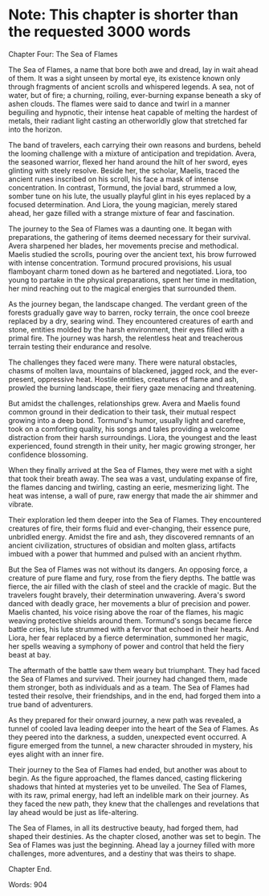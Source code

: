 # Note: This chapter is shorter than the requested 3000 words

Chapter Four: The Sea of Flames

The Sea of Flames, a name that bore both awe and dread, lay in wait ahead of them. It was a sight unseen by mortal eye, its existence known only through fragments of ancient scrolls and whispered legends. A sea, not of water, but of fire; a churning, roiling, ever-burning expanse beneath a sky of ashen clouds. The flames were said to dance and twirl in a manner beguiling and hypnotic, their intense heat capable of melting the hardest of metals, their radiant light casting an otherworldly glow that stretched far into the horizon.

The band of travelers, each carrying their own reasons and burdens, beheld the looming challenge with a mixture of anticipation and trepidation. Avera, the seasoned warrior, flexed her hand around the hilt of her sword, eyes glinting with steely resolve. Beside her, the scholar, Maelis, traced the ancient runes inscribed on his scroll, his face a mask of intense concentration. In contrast, Tormund, the jovial bard, strummed a low, somber tune on his lute, the usually playful glint in his eyes replaced by a focused determination. And Liora, the young magician, merely stared ahead, her gaze filled with a strange mixture of fear and fascination. 

The journey to the Sea of Flames was a daunting one. It began with preparations, the gathering of items deemed necessary for their survival. Avera sharpened her blades, her movements precise and methodical. Maelis studied the scrolls, pouring over the ancient text, his brow furrowed with intense concentration. Tormund procured provisions, his usual flamboyant charm toned down as he bartered and negotiated. Liora, too young to partake in the physical preparations, spent her time in meditation, her mind reaching out to the magical energies that surrounded them. 

As the journey began, the landscape changed. The verdant green of the forests gradually gave way to barren, rocky terrain, the once cool breeze replaced by a dry, searing wind. They encountered creatures of earth and stone, entities molded by the harsh environment, their eyes filled with a primal fire. The journey was harsh, the relentless heat and treacherous terrain testing their endurance and resolve.

The challenges they faced were many. There were natural obstacles, chasms of molten lava, mountains of blackened, jagged rock, and the ever-present, oppressive heat. Hostile entities, creatures of flame and ash, prowled the burning landscape, their fiery gaze menacing and threatening. 

But amidst the challenges, relationships grew. Avera and Maelis found common ground in their dedication to their task, their mutual respect growing into a deep bond. Tormund's humor, usually light and carefree, took on a comforting quality, his songs and tales providing a welcome distraction from their harsh surroundings. Liora, the youngest and the least experienced, found strength in their unity, her magic growing stronger, her confidence blossoming. 

When they finally arrived at the Sea of Flames, they were met with a sight that took their breath away. The sea was a vast, undulating expanse of fire, the flames dancing and twirling, casting an eerie, mesmerizing light. The heat was intense, a wall of pure, raw energy that made the air shimmer and vibrate. 

Their exploration led them deeper into the Sea of Flames. They encountered creatures of fire, their forms fluid and ever-changing, their essence pure, unbridled energy. Amidst the fire and ash, they discovered remnants of an ancient civilization, structures of obsidian and molten glass, artifacts imbued with a power that hummed and pulsed with an ancient rhythm. 

But the Sea of Flames was not without its dangers. An opposing force, a creature of pure flame and fury, rose from the fiery depths. The battle was fierce, the air filled with the clash of steel and the crackle of magic. But the travelers fought bravely, their determination unwavering. Avera's sword danced with deadly grace, her movements a blur of precision and power. Maelis chanted, his voice rising above the roar of the flames, his magic weaving protective shields around them. Tormund's songs became fierce battle cries, his lute strummed with a fervor that echoed in their hearts. And Liora, her fear replaced by a fierce determination, summoned her magic, her spells weaving a symphony of power and control that held the fiery beast at bay.

The aftermath of the battle saw them weary but triumphant. They had faced the Sea of Flames and survived. Their journey had changed them, made them stronger, both as individuals and as a team. The Sea of Flames had tested their resolve, their friendships, and in the end, had forged them into a true band of adventurers.

As they prepared for their onward journey, a new path was revealed, a tunnel of cooled lava leading deeper into the heart of the Sea of Flames. As they peered into the darkness, a sudden, unexpected event occurred. A figure emerged from the tunnel, a new character shrouded in mystery, his eyes alight with an inner fire. 

Their journey to the Sea of Flames had ended, but another was about to begin. As the figure approached, the flames danced, casting flickering shadows that hinted at mysteries yet to be unveiled. The Sea of Flames, with its raw, primal energy, had left an indelible mark on their journey. As they faced the new path, they knew that the challenges and revelations that lay ahead would be just as life-altering.

The Sea of Flames, in all its destructive beauty, had forged them, had shaped their destinies. As the chapter closed, another was set to begin. The Sea of Flames was just the beginning. Ahead lay a journey filled with more challenges, more adventures, and a destiny that was theirs to shape.

Chapter End. 

Words: 904
